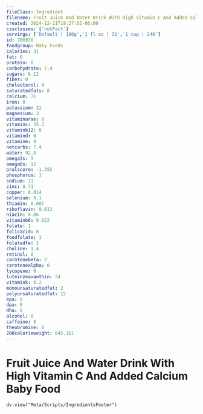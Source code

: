 ```yaml
---
fileClass: Ingredient
filename: Fruit Juice And Water Drink With High Vitamin C And Added Calcium Baby Food
created: 2024-12-21T19:27:02-06:00
cssclasses: ['nutFact']
servings: ['Default | 100g','1 fl oz | 31','1 cup | 240']
id: 786936
foodgroup: Baby Foods
calories: 31
fat: 0
protein: 0
carbohydrate: 7.4
sugars: 6.12
fiber: 0
cholesterol: 0
saturatedfats: 0
calcium: 71
iron: 0
potassium: 22
magnesium: 3
vitaminarae: 0
vitaminc: 35.3
vitaminb12: 0
vitamind: 0
vitamine: 0
netcarbs: 7.4
water: 92.5
omega3s: 3
omega6s: 12
pralscore: -1.355
phosphorus: 3
sodium: 11
zinc: 0.71
copper: 0.014
selenium: 0.1
thiamin: 0.007
riboflavin: 0.013
niacin: 0.06
vitaminb6: 0.022
folate: 1
folicacid: 0
foodfolate: 1
folatedfe: 1
choline: 1.4
retinol: 0
carotenebeta: 2
carotenealpha: 0
lycopene: 0
luteinzeaxanthin: 34
vitamink: 0.2
monounsaturatedfat: 2
polyunsaturatedfat: 15
epa: 0
dpa: 0
dha: 0
alcohol: 0
caffeine: 0
theobromine: 0
200calorieweight: 645.161
---
```


# Fruit Juice And Water Drink With High Vitamin C And Added Calcium Baby Food

```dataviewjs
dv.view("Meta/Scripts/IngredientsFooter")
```